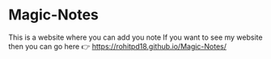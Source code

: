# Magic-Notes
This is a website where you can add you note
If you want to see my website then you can go here 👉 https://rohitpd18.github.io/Magic-Notes/
